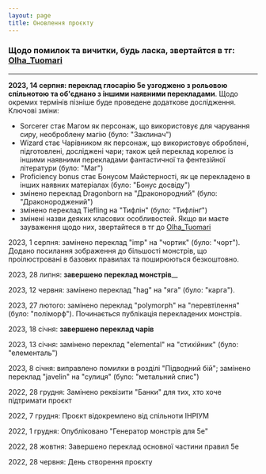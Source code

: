 ```yaml
---
layout: page
title: Оновлення проєкту
---
```


### Щодо помилок та вичитки, будь ласка, звертайтся в тг: [Olha_Tuomari](https://t.me/Olha_Tuomari)     
-----  

**2023, 14 серпня: переклад глосарію 5е узгоджено з рольовою спільнотою та об'єднано з іншими наявними перекладами**. Щодо окремих термінів пізніше буде проведене додаткове дослідження.  
Ключові зміни:  
* Sorcerer стає Магом як персонаж, що використовує для чарування сиру, необроблену магію (було: "Заклинач")  
* Wizard стає Чарівником як персонаж, що використовує оброблені, підготовлені, досліджені чари; також цей переклад корелює із іншими наявними перекладами фантастичної та фентезійної літератури (було: "Маг")  
* Proficiency bonus стає Бонусом Майстерності, як це перекладено в інших наявних матеріалах (було: "Бонус досвіду")  
* змінено переклад Dragonborn на "Драконородний" (було: "Драконороджений")  
* змінено переклад Tiefling на "Тифлін" (було: "Тифлінґ")  
* змінені назви деяких класових особливостей. Якщо ви маєте зауваження щодо них, звертайтеся в тг до [Olha_Tuomari](https://t.me/Olha_Tuomari)  

2023, 1 серпня: замінено переклад "imp" на "чортик" (було: "чорт").  
Додано посилання зображення до більшості монстрів, що проілюстровані в базових правилах та поширюються безкоштовно.  

2023, 28 липня: **завершено переклад монстрів**__

2023, 12 червня: замінено переклад "hag" на "яга" (було: "карга").  

2023, 27 лютого: замінено переклад "polymorph" на "перевтілення" (було: "поліморф"). Починається публікація перекладених монстрів.  

2023, 18 січня: **завершено переклад чарів**  

2023, 13 січня: замінено переклад "elemental" на "стихійник" (було: "елементаль")  

2023, 8 січня: виправлено помилки в розділі "Підводний бій"; замінено переклад "javelin" на "сулиця" (було: "метальний спис")  

2022, 28 грудня: Замінено реквізити "Банки" для тих, хто хоче підтримати проєкт  

2022, 7 грудня: Проєкт відокремлено від спільноти ІНРІУМ  

2022, 1 грудня: Опубліковано "Генератор монстрів для 5е"  

2022, 28 жовтня: Завершено переклад основної частини правил 5е  

2022, 28 червня: День створення проєкту
